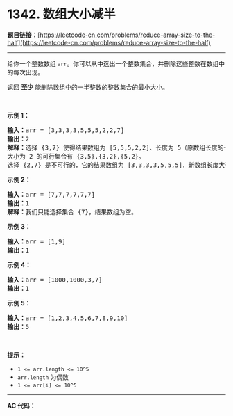 # 1342. 数组大小减半

**题目链接：**[https://leetcode-cn.com/problems/reduce-array-size-to-the-half](https://leetcode-cn.com/problems/reduce-array-size-to-the-half)

---

<div class="content__1Y2H">
 <div class="notranslate">
  <p>给你一个整数数组&nbsp;<code>arr</code>。你可以从中选出一个整数集合，并删除这些整数在数组中的每次出现。</p> 
  <p>返回&nbsp;<strong>至少</strong>&nbsp;能删除数组中的一半整数的整数集合的最小大小。</p> 
  <p>&nbsp;</p> 
  <p><strong>示例 1：</strong></p> 
  <pre class="language-text"><strong>输入：</strong>arr = [3,3,3,3,5,5,5,2,2,7]
<strong>输出：</strong>2
<strong>解释：</strong>选择 {3,7} 使得结果数组为 [5,5,5,2,2]、长度为 5（原数组长度的一半）。
大小为 2 的可行集合有 {3,5},{3,2},{5,2}。
选择 {2,7} 是不可行的，它的结果数组为 [3,3,3,3,5,5,5]，新数组长度大于原数组的二分之一。
</pre> 
  <p><strong>示例 2：</strong></p> 
  <pre class="language-text"><strong>输入：</strong>arr = [7,7,7,7,7,7]
<strong>输出：</strong>1
<strong>解释：</strong>我们只能选择集合 {7}，结果数组为空。
</pre> 
  <p><strong>示例 3：</strong></p> 
  <pre class="language-text"><strong>输入：</strong>arr = [1,9]
<strong>输出：</strong>1
</pre> 
  <p><strong>示例 4：</strong></p> 
  <pre class="language-text"><strong>输入：</strong>arr = [1000,1000,3,7]
<strong>输出：</strong>1
</pre> 
  <p><strong>示例 5：</strong></p> 
  <pre class="language-text"><strong>输入：</strong>arr = [1,2,3,4,5,6,7,8,9,10]
<strong>输出：</strong>5
</pre> 
  <p>&nbsp;</p> 
  <p><strong>提示：</strong></p> 
  <ul> 
   <li><code>1 &lt;= arr.length &lt;= 10^5</code></li> 
   <li><code>arr.length</code>&nbsp;为偶数</li> 
   <li><code>1 &lt;= arr[i] &lt;= 10^5</code></li> 
  </ul> 
 </div>
</div>

---

**AC 代码：**

```java

```
